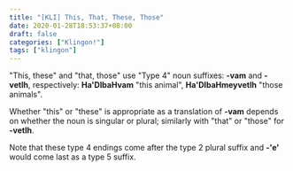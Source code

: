 ```yaml
---
title: "[KLI] This, That, These, Those"
date: 2020-01-28T18:53:37+08:00
draft: false
categories: ["Klingon!"]
tags: ["klingon"]
---
```


"This, these" and "that, those" use "Type 4" noun suffixes: **-vam** and **-vetlh**, respectively: **Ha'DIbaHvam** "this animal", **Ha'DIbaHmeyvetlh** "those animals".     
    

Whether "this" or "these" is appropriate as a translation of **-vam** depends on whether the noun is singular or plural; similarly with "that" or "those" for **-vetlh**.   
    

Note that these type 4 endings come after the type 2 plural suffix and **-'e'** would come last as a type 5 suffix.   
